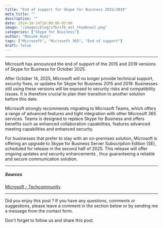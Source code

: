 ```yaml
---
title: "End of support for Skype for Business 2015/2019"
meta_title: ""
description: ""
date: 2024-10-14T10:00:00-05:00
image: "/images/blog/sfb/sfb_eol_thumbnail.png"
categories: ["Skype for Business"]
author: "Maxime Hiez"
tags: ["Microsoft", "Microsoft 365", "End of support"]
draft: false
---
```

---

Microsoft has announced the end of support of the 2015 and 2019 versions of Skype for Business for October 2025.

After October 14, 2025, Microsoft will no longer provide technical support, security fixes, or updates for Skype for Business 2015 and 2019. Businesses still using these versions will be exposed to security risks and compatibility issues. It is therefore crucial to plan their transition to another solution before this date.

Microsoft strongly recommends migrating to Microsoft Teams, which offers a range of advanced features and tight integration with other Microsoft 365 services. Teams is designed to replace Skype for Business and offers benefits such as enhanced collaboration capabilities, features advanced meeting capabilities and enhanced security.

For businesses that prefer to stay with an on-premises solution, Microsoft is offering an upgrade to Skype for Business Server Subscription Edition (SE), scheduled for release in the second half of 2025. This release will offer ongoing updates and security enhancements , thus guaranteeing a reliable and secure communication solution.

---

##### Sources
[Microsoft - Techcommunity](https://techcommunity.microsoft.com/blog/skype_for_business_blog/end-of-support-for-skype-for-business-server-2015-and-skype-for-business-server-/4268502)

---


Did you enjoy this post ? If you have any questions, comments or suggestions, please leave a comment in the section below or by sending me a message from the contact form.

Don't forget to follow us and share this post.